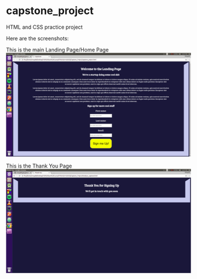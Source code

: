 # capstone_project

HTML and CSS practice project

Here are the screenshots:

This is the main Landing Page/Home Page
![Landing Page](landing_page.png)

This is the Thank You Page
![Thank You Page](thankyou_page.png)
